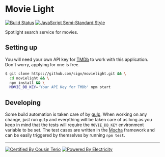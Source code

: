# Movie Light

[![Build Status](https://travis-ci.org/sigv/movielight.svg?branch=master)](https://travis-ci.org/sigv/movielight)
[![JavaScript Semi-Standard Style](https://img.shields.io/badge/code%20style-semistandard-brightgreen.svg?style=flat-square)](https://github.com/Flet/semistandard)

Spotlight search service for movies.

## Setting up

You will need your own API key for [TMDb](https://www.themoviedb.org/) to work with this application. Don't worry, applying for one is free.

```sh
$ git clone https://github.com/sigv/movielight.git && \
  cd movielight && \
  npm install && \
  MOVIE_DB_KEY='Your API Key for TMDb' npm start
```

## Developing

Some build automation is taken care of by [gulp](http://gulpjs.com/). When working on any change, just run `gulp` and everything will be taken care of as long as you keep in mind that the tests will require the `MOVIE_DB_KEY` environment variable to be set. The test cases are written in the [Mocha](https://mochajs.org/) framework and can be easily triggered by themselves by running `npm test`.

---

[![Certified By Cousin Terio](https://forthebadge.com/images/badges/certified-cousin-terio.svg)](http://forthebadge.com)
[![Powered By Electricity](http://forthebadge.com/images/badges/powered-by-electricity.svg)](http://forthebadge.com)
